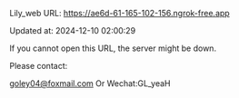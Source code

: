 Lily_web URL: https://ae6d-61-165-102-156.ngrok-free.app

Updated at: 2024-12-10 02:00:29

If you cannot open this URL, the server might be down.

Please contact: 

goley04@foxmail.com Or Wechat:GL_yeaH